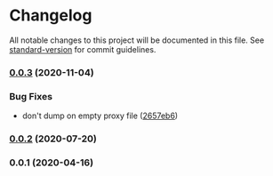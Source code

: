 # Changelog

All notable changes to this project will be documented in this file. See [standard-version](https://github.com/conventional-changelog/standard-version) for commit guidelines.

### [0.0.3](https://github.com/vobu/soerver/compare/v0.0.2...v0.0.3) (2020-11-04)


### Bug Fixes

* don't dump on empty proxy file ([2657eb6](https://github.com/vobu/soerver/commit/2657eb6e0b46e4523477dac15d2f737bf2aaf016))

### [0.0.2](https://github.com/vobu/soerver/compare/v0.0.1...v0.0.2) (2020-07-20)

### 0.0.1 (2020-04-16)
